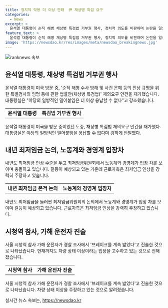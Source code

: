 ```yaml
---
title: 정치적 악용 더 이상 안돼  尹 채상병 특검 요구
categories:
  - News
excerpt: >
  윤석열 대통령이 순직 해병 채상병 특검법 거부권 행사, 정치적 의도를 비판하며 논란을 일으키고 있다. 또한, 내년 최저임금 논의가 예상대로 노동계와 경영계의 입장차로 난항을 겪고 있으며, 시청역 참사 운전자의 브레이크 문제 진술로 논란이 계속되고 있다. 현재 상황에 대한 제목 및 요약문을 작성해 주세요.
feature_text: >
  윤석열 대통령이 순직 해병 채상병 특검법 거부권 행사, 정치적 의도를 비판하며 논란을 일으키고 있다. 또한, 내년 최저임금 논의가 예상대로 노동계와 경영계의 입장차로 난항을 겪고 있으며, 시청역 참사 운전자의 브레이크 문제 진술로 논란이 계속되고 있다. 현재 상황에 대한 제목 및 요약문을 작성해 주세요.
image: 'https://newsdao.kr/res/images/meta/newsdao_breakingnews.jpg'
---
```


<p><img src="https://newsdao.kr/res/images/meta/newsdao_breakingnews.jpg" alt="ranknews 속보" /></p>

<h2 data-ke-size="size26">윤석열 대통령, 채상병 특검법 거부권 행사</h2>

<p data-ke-size="size16">윤석열 대통령이 미국 방문 중, '순직 해병 수사 방해 및 사건 은폐 등의 진상 규명을 위한 특별검사의 임명 등에 관한 법률안(채상병 특검법)' 재의요구 안건을 재가했습니다. 대통령실은 "야당의 일방적인 밀어붙임은 더 이상 용납할 수 없다"고 강조했습니다.</p>

<table>
    <tr>
        <td style="text-align: center; height: 17px;"><b>윤석열 대통령</b></td>
        <td style="text-align: center; height: 17px;"><b>특검법 거부권 행사</b></td>
    </tr>
</table>

<p data-ke-size="size16">윤석열 대통령이 미국을 방문 중이었던 도중, 채상병 특검법 재의요구 안건을 재가했다. 대통령실은 야당의 일방적인 밀어붙임을 용납할 수 없다며 강하게 반발했다.</p>

<h2 data-ke-size="size26">내년 최저임금 논의, 노동계와 경영계 입장차</h2>

<p data-ke-size="size16">내년도 최저임금 인상 수준을 두고 최저임금위원회에서 노동계와 경영계가 입장 차를 보이며 충돌하고 있습니다. 갈등이 예상되고 있는 가운데 근로자측은 최저임금 인상을 강력히 주장하고 있습니다.</p>

<table>
    <tr>
        <td style="text-align: center; height: 17px;"><b>내년 최저임금 본격 논의</b></td>
        <td style="text-align: center; height: 17px;"><b>노동계와 경영계 입장차</b></td>
    </tr>
</table>

<p data-ke-size="size16">내년도 최저임금을 둘러싼 최저임금위원회의 논의에서 노동계와 경영계가 입장 차를 보이며 갈등이 예상되고 있습니다. 근로자측은 최저임금 인상을 강력히 주장하고 있습니다.</p>

<h2 data-ke-size="size26">시청역 참사, 가해 운전자 진술</h2>

<p data-ke-size="size16">서울 시청역 참사 가해 운전자가 경찰 조사에서 '브레이크를 계속 밟았다'고 진술한 것으로 나타났습니다. 현재까지도 차량 상태 이상이라는 입장을 고수하고 있는 것으로 전해졌습니다.</p>

<table>
    <tr>
        <td style="text-align: center; height: 17px;"><b>시청역 참사</b></td>
        <td style="text-align: center; height: 17px;"><b>가해 운전자 진술</b></td>
    </tr>
</table>

<p data-ke-size="size16">서울 시청역 참사 가해 운전자가 경찰 조사에서 '브레이크를 계속 밟았다'고 진술한 것으로 나타났습니다. 차량 상태 이상을 주장하고 있는 것으로 알려졌습니다.</p>
실시간 뉴스 속보는, <a href="https://newsdao.kr" rel="dofollow">https://newsdao.kr</a>


